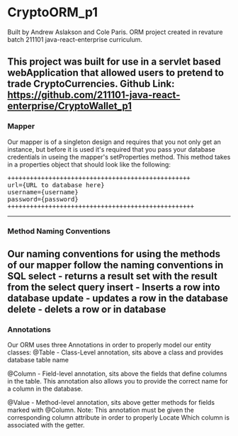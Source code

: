 # CryptoORM_p1
Built by Andrew Aslakson and Cole Paris.
ORM project created in revature batch 211101 java-react-enterprise curriculum.

This project was built for use in a servlet based webApplication that allowed users to pretend to trade CryptoCurrencies.
Github Link: https://github.com/211101-java-react-enterprise/CryptoWallet_p1
------------------------------------------------

### Mapper
Our mapper is of a singleton design and requires that you not only get an instance, but before it is used it's 
required that you pass your database credentials in useing the mapper's setProperties method. This method takes
in a properties object that should look like the following:
<pre>
+++++++++++++++++++++++++++++++++++++++++++++++++
url={URL to database here}
username={username}
password={password}
++++++++++++++++++++++++++++++++++++++++++++++++++
</pre>
--------------------------------------------------

### Method Naming Conventions
Our naming conventions for using the methods of our mapper follow the naming conventions in SQL
select - returns a result set with the result from the select query
insert - Inserts a row into database
update - updates a row in the database
delete - delets a row or in database
--------------------------------------------------

### Annotations
Our ORM uses three Annotations in order to properly model our entity classes:
@Table - Class-Level annotation, sits above a class and provides database table name

@Column - Field-level annotation, sits above the fields that define columns in the table.
          This annotation also allows you to provide the correct name for a column in the database.
          
@Value - Method-level annotation, sits above getter methods for fields marked with @Column.
         Note: This annotation must be given the corresponding column attribute in order to properly 
               Locate Which column is associated with the getter.

